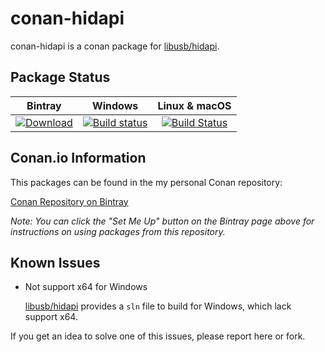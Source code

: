 # conan-hidapi

conan-hidapi is a conan package for [libusb/hidapi](https://github.com/libusb/hidapi).

## Package Status

| Bintray | Windows | Linux & macOS |
|:--------:|:---------:|:-----------------:|
|[ ![Download](https://api.bintray.com/packages/canmor/conan/hidapi%3Acanmor/images/download.svg) ](https://bintray.com/canmor/conan/hidapi%3Acanmor/_latestVersion)|[![Build status](https://ci.appveyor.com/api/projects/status/6w6vl7a4vcnqrjo4?svg=true)](https://ci.appveyor.com/project/canmor/conan-hidapi)|[![Build Status](https://travis-ci.org/canmor/conan-hidapi.svg?branch=master)](https://travis-ci.org/canmor/conan-hidapi)|

## Conan.io Information

This packages can be found in the my personal Conan repository:

[Conan Repository on Bintray](https://bintray.com/canmor/conan)

*Note: You can click the "Set Me Up" button on the Bintray page above for instructions on using packages from this repository.*

## Known Issues

* Not support x64 for Windows

    [libusb/hidapi](https://github.com/libusb/hidapi) provides a `sln` file to build for Windows, which lack support x64.

If you get an idea to solve one of this issues, please report here or fork.
